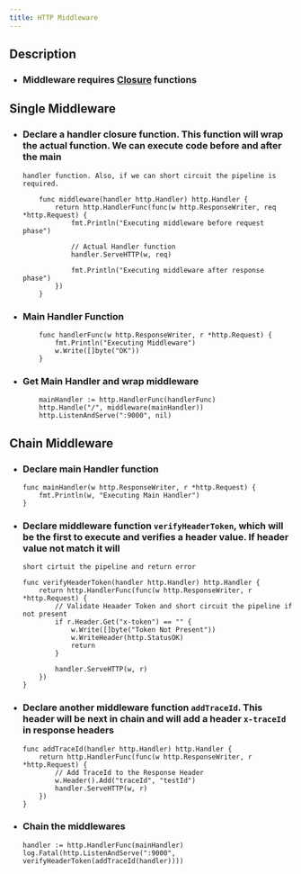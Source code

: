 ```yaml
---
title: HTTP Middleware
---
```


## Description
- ### Middleware requires [Closure](closure) functions

## Single Middleware
- ### Declare a handler closure function. This function will wrap the actual function. We can execute code before and after the main
      handler function. Also, if we can short circuit the pipeline is required.
	```golang
		func middleware(handler http.Handler) http.Handler {
			return http.HandlerFunc(func(w http.ResponseWriter, req *http.Request) {
				fmt.Println("Executing middleware before request phase")
				
				// Actual Handler function
				handler.ServeHTTP(w, req)
				
				fmt.Println("Executing middleware after response phase")
			})
		}
	```

- ### Main Handler Function
	```golang
		func handlerFunc(w http.ResponseWriter, r *http.Request) {
			fmt.Println("Executing Middleware")
			w.Write([]byte("OK"))
		}
	```

- ### Get Main Handler and wrap middleware
	```golang
		mainHandler := http.HandlerFunc(handlerFunc)
		http.Handle("/", middleware(mainHandler))
		http.ListenAndServe(":9000", nil)
	```
	
## Chain Middleware
- ### Declare main Handler function
	```golang
	func mainHandler(w http.ResponseWriter, r *http.Request) {
		fmt.Println(w, "Executing Main Handler")
	}
	```
	
- ### Declare middleware function `verifyHeaderToken`, which will be the first to execute and verifies a header value. If header value not match it will
      short cirtuit the pipeline and return error
	```golang
	func verifyHeaderToken(handler http.Handler) http.Handler {
		return http.HandlerFunc(func(w http.ResponseWriter, r *http.Request) {
			// Validate Heaader Token and short circuit the pipeline if not present
			if r.Header.Get("x-token") == "" {
				w.Write([]byte("Token Not Present"))
				w.WriteHeader(http.StatusOK)
				return
			}

			handler.ServeHTTP(w, r)
		})
	}
	```

- ### Declare another middleware function `addTraceId`. This header will be next in chain and will add a header `x-traceId` in response headers
	```golang
	func addTraceId(handler http.Handler) http.Handler {
		return http.HandlerFunc(func(w http.ResponseWriter, r *http.Request) {
			// Add TraceId to the Response Header
			w.Header().Add("traceId", "testId")
			handler.ServeHTTP(w, r)
		})
	}
	```

- ### Chain the middlewares
	```golang
	handler := http.HandlerFunc(mainHandler)
	log.Fatal(http.ListenAndServe(":9000", verifyHeaderToken(addTraceId(handler))))
	```
